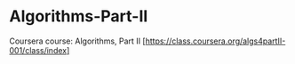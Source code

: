 Algorithms-Part-II
==================

Coursera course: Algorithms, Part II [https://class.coursera.org/algs4partII-001/class/index]